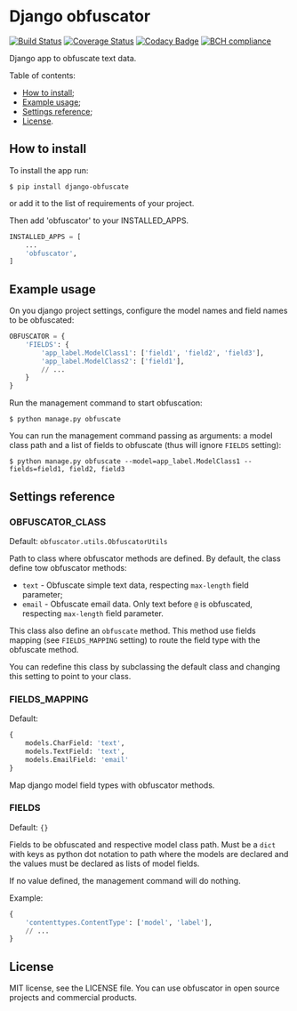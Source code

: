 # Django obfuscator
[![Build Status](https://travis-ci.org/dipcode-software/django-obfuscator.svg)](https://travis-ci.org/dipcode-software/django-obfuscator)
[![Coverage Status](https://coveralls.io/repos/github/dipcode-software/django-obfuscator/badge.svg)](https://coveralls.io/github/dipcode-software/django-obfuscator)
[![Codacy Badge](https://api.codacy.com/project/badge/Grade/f5a70162349142b9a714edae4e4ae413)](https://www.codacy.com/app/srtabs/django-obfuscator?utm_source=github.com&amp;utm_medium=referral&amp;utm_content=dipcode-software/django-obfuscator&amp;utm_campaign=Badge_Grade)
[![BCH compliance](https://bettercodehub.com/edge/badge/dipcode-software/django-obfuscator?branch=master)](https://bettercodehub.com/)

Django app to obfuscate text data.

Table of contents:
 * [How to install](#how-to-install);
 * [Example usage](#example-usage);
 * [Settings reference](#settings-reference);
 * [License](#license).

## How to install
To install the app run:
```shell
$ pip install django-obfuscate
```
or add it to the list of requirements of your project.

Then add 'obfuscator' to your INSTALLED_APPS.
```python
INSTALLED_APPS = [
    ...
    'obfuscator',
]
```

## Example usage
On you django project settings, configure the model names and field names to be obfuscated:
```python
OBFUSCATOR = {
    'FIELDS': {
        'app_label.ModelClass1': ['field1', 'field2', 'field3'],
        'app_label.ModelClass2': ['field1'],
        // ...
    }
}
```

Run the management command to start obfuscation:
```shell
$ python manage.py obfuscate
```

You can run the management command passing as arguments: a model class path and a list of fields to obfuscate (thus will ignore `FIELDS` setting):
```shell
$ python manage.py obfuscate --model=app_label.ModelClass1 --fields=field1, field2, field3
```

## Settings reference

### OBFUSCATOR_CLASS

Default: `obfuscator.utils.ObfuscatorUtils`

Path to class where obfuscator methods are defined. By default, the class define tow obfuscator methods:
 * `text` - Obfuscate simple text data, respecting `max-length` field parameter;
 * `email` - Obfuscate email data. Only text before `@` is obfuscated, respecting `max-length` field parameter.

This class also define an `obfuscate` method. This method use fields mapping (see `FIELDS_MAPPING` setting) to route the field type with the obfuscate method.

You can redefine this class by subclassing the default class and changing this setting to point to your class.

### FIELDS_MAPPING

Default:
```python
{
    models.CharField: 'text',
    models.TextField: 'text',
    models.EmailField: 'email'
}
```

Map django model field types with obfuscator methods.

### FIELDS

Default: `{}`

Fields to be obfuscated and respective model class path. Must be a `dict` with keys as python dot notation to path where the models are declared and the values must be declared as lists of model fields.

If no value defined, the management command will do nothing.

Example:
```python
{
    'contenttypes.ContentType': ['model', 'label'],
    // ...
}
```


## License

MIT license, see the LICENSE file. You can use obfuscator in open source projects and commercial products.
